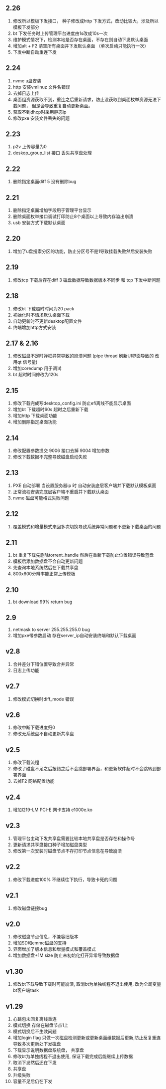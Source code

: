 ## 2.26
1. 修改所以模板下发接口， 种子修改成http 下发方式，改动比较大，涉及所以模板下发部分
2. bt 下发任务时上传管理平台进度由1s改成10s一次
3. 维护模式情况下，检测本地是否存在桌面，不存在则自动下发默认桌面
4. 增加alt + F2 清空所有桌面并下发默认桌面 （单次启动只能执行一次）
5. 下发中断自动重连下发

## 2.24
1. nvme u盘安装
2. http 安装vmlinuz 文件名错误
3. 去掉日志上传
4. 桌面组资源获取不到，重连之后重新请求，防止没获取到桌面枚举资源无法下载问题， 但是会导致重复自动更新桌面。
5. 获取不到dhcp时采用静态ip
6. 修改pxe 安装文件丢失的问题

## 2.23
1. p2v 上传容量为0
2. deskop_group_list 接口 丢失共享盘处理

## 2.22
1. 删除指定桌面diff 5 没有删除bug

## 2.21
1. 删除指定桌面增加字段用于管理平台显示
2. 删除桌面枚举接口调试打印防止8个桌面以上导致内存溢出崩溃
3. usb 安装方式下载默认桌面

## 2.20
1. 增加了u盘搜索分区的功能，防止分区号不是1导致挂载失败然后安装失败

## 2.19
1. 修改tcp 下载后存在diff 3 磁盘数据导致数据版本不同步 和 tcp 下发中断问题

## 2.18
1. 修改bt 下载超时时间为20 pack
2. 初始化时不请求默认桌面下载
3. 自动更新时不更新desktop配置文件
4. 终端增加http方式安装

## 2.17 & 2.16
1. 修改磁盘不足时弹框异常导致的崩溃问题 (pipe thread 刷新UI界面导致的 改用qt 信号量)
2. 增加coredump 用于调试
3. bt 超时时间修改为120s

## 2.15
1. 修改下载完成写desktop_config.ini 防止efi离线不能显示桌面
2. 增加bt 下载超时60s 超时之后重新下载
3. 增加http 下载桌面功能
4. 增加删除指定桌面功能

## 2.14
1. 修改配置参数提交 9006 接口去掉 9004 增加参数
2. 修改下载数据不完整导致磁盘启动失败

## 2.13
1. PXE 自动部署 当设置服务器ip 时 自动安装底层客户端并下载默认模板桌面
2. 正常流程安装完底层客户端不重启并下载默认桌面
3. nvme 磁盘可能格式失败问题

## 2.12 
1. 覆盖模式和增量模式来回多次切换导致系统异常问题和不更新下载桌面的问题

## 2.11
1. bt 重复下载先删除torrent_handle 然后在重新下载防止位置错误导致蓝盘
2. 模板后添加数据盘不会自动更新问题
3. 先查询本地系统然后在下载共享盘
4. 800x600分辨率能正常上传模板

## 2.10
1. bt download 99% return bug

## 2.9
1. netmask to server 255.255.255.0 bug
2. 增加pxe带参数启动 存在server_ip自动安装终端和默认下载桌面

## v2.8
1. 合并差分下错位置导致合并异常
2. 日志上传功能

## v2.7
1. 修改模式切换时diff_mode 错误

## v2.6
1. 修改中断下载进度归0
2. 修改无系统盘不自动更新共享盘

## v2.5
1. 修改下载流程
2. 修改了磁盘不足之后报错之后不会跳部署界面，和更新软件超时不会跳转到部署界面
3. 去掉F2 网络配置功能

## v2.4
1. 增加I219-LM PCI-E 网卡支持 e1000e.ko

## v2.3
1. 管理平台主动下发共享盘需要比较本地共享盘是否存在和操作号
2. 更新请求共享盘接口种子增加磁盘类型
3. 修改第一次安装时磁盘节点不存打印节点信息在导致崩溃

## v2.2
1. 修改下载进度100% 不继续往下执行，导致卡死的问题

## v2.1
1. 修改磁盘链接bug

## v2.0
1. 修改磁盘节点信息，不兼容旧版本
2. 增加SD和emmc磁盘的支持
3. 界面增加了版本信息和增量模式和覆盖模式
4. 增加数据盘+1M size 防止未初始化打开异常导致数据盘

## v1.30
1. 修改bt下载导致下载时可能崩溃, 取消bt为单独线程不退出使用, 改为全局变量bt客户端task 

## v1.29 
1. 心跳包未回复离线重连
2. 模式切换 存储在磁盘节点1上 
3. 模式切换后不生效问题
4. 增加login flag 只做一次磁盘检测更新或更新桌面组数据后更新,防止反复重连导致多次更新处下发磁盘
5. 下载显示说明数据盘系统盘， 共享盘   
6. 修改bt为单独线程不退出使用, 保证下载完成后能继续上传数据
7. 取消下发然后还在下发
8. 共享盘 
9. 升级失败
10. 容量不足后仍在下发

